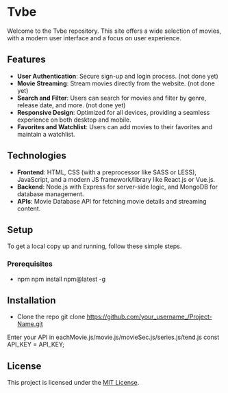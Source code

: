# Tvbe

Welcome to the Tvbe repository. This site offers a wide selection of movies, with a modern user interface and a focus on user experience.

## Features

- **User Authentication**: Secure sign-up and login process. (not done yet)
- **Movie Streaming**: Stream movies directly from the website. (not done yet)
- **Search and Filter**: Users can search for movies and filter by genre, release date, and more. (not done yet)
- **Responsive Design**: Optimized for all devices, providing a seamless experience on both desktop and mobile.
- **Favorites and Watchlist**: Users can add movies to their favorites and maintain a watchlist.

## Technologies

- **Frontend**: HTML, CSS (with a preprocessor like SASS or LESS), JavaScript, and a modern JS framework/library like React.js or Vue.js.
- **Backend**: Node.js with Express for server-side logic, and MongoDB for database management.
- **APIs**: Movie Database API for fetching movie details and streaming content.

## Setup

To get a local copy up and running, follow these simple steps.

### Prerequisites

- npm
npm install npm@latest -g

## Installation

- Clone the repo
git clone https://github.com/your_username_/Project-Name.git

Enter your API in eachMovie.js/movie.js/movieSec.js/series.js/tend.js
const API_KEY = API_KEY;

## License
This project is licensed under the [MIT License](LICENSE).
